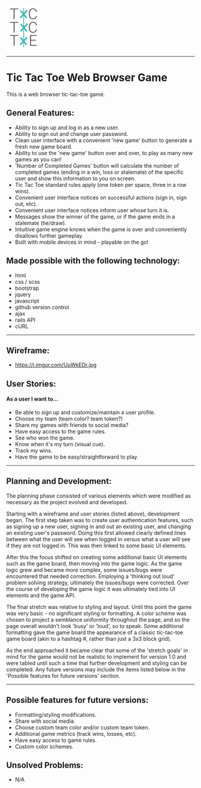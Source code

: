 <img src="public/Tic Tac Toe - Transparent Background.png">

---

# Tic Tac Toe Web Browser Game
   This is a web browser tic-tac-toe game.

## General Features:
  - Ability to sign up and log in as a new user.
  - Ability to sign out and change user password.
  - Clean user interface with a convenient 'new game' button to generate a fresh new game board.
  - Ability to use the 'new game' button over and over, to play as many new games as you can!
  - 'Number of Completed Games' button will calculate the number of completed games (ending in a win, loss or stalemate) of the specific user and show this information to you on screen.
  - Tic Tac Toe standard rules apply (one token per space, three in a row wins).
  - Convenient user interface notices on successful actions (sign in, sign out, etc).
  - Convenient user interface notices inform user whose turn it is.
  - Messages show the winner of the game, or if the game ends in a stalemate (tie/draw).
  - Intuitive game engine knows when the game is over and conveniently disallows further gameplay.
  - Built with mobile devices in mind - playable on the go!

## Made possible with the following technology:
  - html
  - css / scss
  - bootstrap
  - jquery
  - javascript
  - github version control
  - ajax
  - rails API
  - cURL

---
## Wireframe:
  - https://i.imgur.com/UuWkEDr.jpg

## User Stories:
#### As a user I want to...
  - Be able to sign up and customize/maintain a user profile.
  - Choose my team (team color? team token?)
  - Share my games with friends to social media?
  - Have easy access to the game rules.
  - See who won the game.
  - Know when it's my turn (visual cue).
  - Track my wins.
  - Have the game to be easy/straightforward to play.

---
## Planning and Development:
The planning phase consisted of various elements which were modified as necessary as the project evolved and developed.

Starting with a wireframe and user stories (listed above), development began. The first step taken was to create user authentication features, such as signing up a new user, signing in and out an existing user, and changing an existing user's password. Doing this first allowed clearly defined lines between what the user will see when logged in versus what a user will see if they are not logged in. This was then linked to some basic UI elements.

After this the focus shifted on creating some additional basic UI elements such as the game board, then moving into the game logic. As the game logic grew and became more complex, some issues/bugs were encountered that needed correction. Employing a 'thinking out loud' problem solving strategy, ultimately the issues/bugs were corrected. Over the course of developing the game logic it was ultimately tied into UI elements and the game API.

The final stretch was relative to styling and layout. Until this point the game was very basic - no significant styling or formatting. A color scheme was chosen to project a semblance uniformity throughout the page, and so the page overall wouldn't look 'busy' or 'loud', so to speak. Some additional formatting gave the game board the appearance of a classic tic-tac-toe game board (akin to a hashtag #, rather than just a 3x3 block grid).

As the end approached it became clear that some of the 'stretch goals' in mind for the game would not be realistic to implement for version 1.0 and were tabled until such a time that further development and styling can be completed. Any future versions may include the items listed below in the 'Possible features for future versions' section.

---
## Possible features for future versions:
  - Formatting/styling modifications.
  - Share with social media.
  - Choose custom team color and/or custom team token.
  - Additional game metrics (track wins, losses, etc).
  - Have easy access to game rules.
  - Custom color schemes.

## Unsolved Problems:
  - N/A
